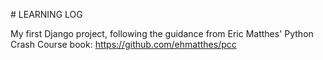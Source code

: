# LEARNING LOG

My first Django project, following the guidance from Eric Matthes' Python Crash Course book: https://github.com/ehmatthes/pcc

